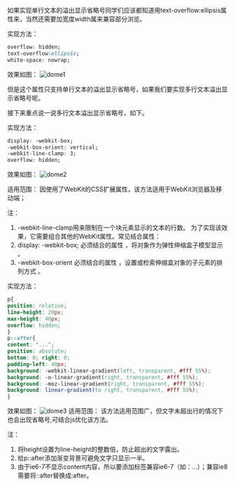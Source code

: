 如果实现单行文本的溢出显示省略号同学们应该都知道用text-overflow:ellipsis属性来，当然还需要加宽度width属来兼容部分浏览。

实现方法：

```css
overflow: hidden; 
text-overflow:ellipsis; 
white-space: nowrap;
```



效果如图：
![dome1](http://www.daqianduan.com/wp-content/uploads/2015/10/dome1.png)

但是这个属性只支持单行文本的溢出显示省略号，如果我们要实现多行文本溢出显示省略号呢。

接下来重点说一说多行文本溢出显示省略号，如下。

实现方法：

```css
display: -webkit-box; 
-webkit-box-orient: vertical;
-webkit-line-clamp: 3;
overflow: hidden;
```



效果如图：
![dome2](http://www.daqianduan.com/wp-content/uploads/2015/10/dome2.png)

适用范围：
因使用了WebKit的CSS扩展属性，该方法适用于WebKit浏览器及移动端；

注：

1. -webkit-line-clamp用来限制在一个块元素显示的文本的行数。 为了实现该效果，它需要组合其他的WebKit属性。常见结合属性：
2. display: -webkit-box; 必须结合的属性 ，将对象作为弹性伸缩盒子模型显示 。
3. -webkit-box-orient 必须结合的属性 ，设置或检索伸缩盒对象的子元素的排列方式 。

实现方法：

```css
p{
position: relative; 
line-height: 20px; 
max-height: 40px;
overflow: hidden;
}
p::after{
content: "..."; 
position: absolute;
bottom: 0; right: 0;
padding-left: 40px;
background: -webkit-linear-gradient(left, transparent, #fff 55%); 
background: -o-linear-gradient(right, transparent, #fff 55%); 
background: -moz-linear-gradient(right, transparent, #fff 55%); 
background: linear-gradient(to right, transparent, #fff 55%);
}
```



效果如图：
![dome3](http://www.daqianduan.com/wp-content/uploads/2015/10/dome3.png)
适用范围：
该方法适用范围广，但文字未超出行的情况下也会出现省略号,可结合js优化该方法。

注：

1. 将height设置为line-height的整数倍，防止超出的文字露出。
2. 给p::after添加渐变背景可避免文字只显示一半。
3. 由于ie6-7不显示content内容，所以要添加标签兼容ie6-7（如：<span>…<span/>）；兼容ie8需要将::after替换成:after。